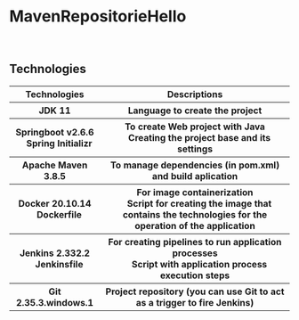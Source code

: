 # MavenRepositorieHello

</br>

## Technologies
<table>
  <tr>
    <th>Technologies</th><th>Descriptions</th>
  </tr>
  <tr>
    <th>JDK 11</th>   <th>Language to create the project</th>
  </tr>
  <tr>
    <th>Springboot v2.6.6</br>&emsp;Spring Initializr</th>   <th>To create Web project with Java</br>&emsp;Creating the project base and its settings</th>
  </tr>
  <tr>
    <th>Apache Maven 3.8.5</th>   <th>To manage dependencies (in pom.xml) and build aplication</th>
  </tr>
  <tr>
    <th>Docker 20.10.14</br>&emsp;Dockerfile</th>   <th>For image containerization</br>&emsp;Script for creating the image that contains the technologies for the operation of the application</th>
  </tr>
  <tr>
    <th>Jenkins 2.332.2</br>&emsp;Jenkinsfile</th>   <th>For creating pipelines to run application processes</br>&emsp;Script with application process execution steps</th>
  </tr>
  <tr>
    <th>Git 2.35.3.windows.1</th>   <th>Project repository (you can use Git to act as a trigger to fire Jenkins)</th>
  </tr>
</table>
